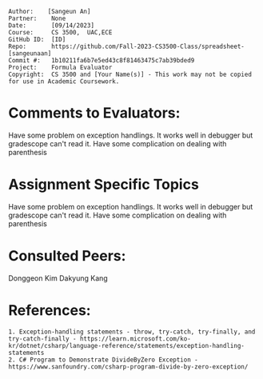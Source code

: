```
Author:    [Sangeun An]
Partner:    None
Date:       [09/14/2023]
Course:     CS 3500,  UAC,ECE
GitHub ID:  [ID]
Repo:       https://github.com/Fall-2023-CS3500-Class/spreadsheet-[sangeunaan]
Commit #:   1b10211fa6b7e5ed43c8f81463475c7ab39bded9
Project:    Formula Evaluator
Copyright:  CS 3500 and [Your Name(s)] - This work may not be copied for use in Academic Coursework.
```

# Comments to Evaluators:

Have some problem on exception handlings. It works well in debugger but gradescope can't read it.
Have some complication on dealing with parenthesis

# Assignment Specific Topics

Have some problem on exception handlings. It works well in debugger but gradescope can't read it.
Have some complication on dealing with parenthesis

# Consulted Peers:

Donggeon Kim
Dakyung Kang

# References:

    1. Exception-handling statements - throw, try-catch, try-finally, and try-catch-finally - https://learn.microsoft.com/ko-kr/dotnet/csharp/language-reference/statements/exception-handling-statements
    2. C# Program to Demonstrate DivideByZero Exception - https://www.sanfoundry.com/csharp-program-divide-by-zero-exception/